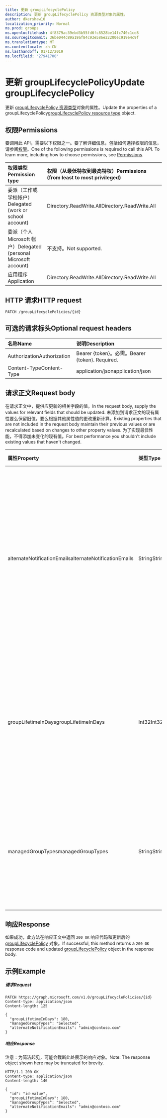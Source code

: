 ```yaml
---
title: 更新 groupLifecyclePolicy
description: 更新 groupLifecyclePolicy 资源类型对象的属性。
author: dkershaw10
localization_priority: Normal
ms.prod: groups
ms.openlocfilehash: 4f8379ac39ebd3b55fd6fc8528be14fc740c1ce8
ms.sourcegitcommit: 36be044c89a19af84c93e586e22200ec919e4c9f
ms.translationtype: MT
ms.contentlocale: zh-CN
ms.lasthandoff: 01/12/2019
ms.locfileid: "27941700"
---
```

# <a name="update-grouplifecyclepolicy"></a><span data-ttu-id="b7035-103">更新 groupLifecyclePolicy</span><span class="sxs-lookup"><span data-stu-id="b7035-103">Update groupLifecyclePolicy</span></span>

<span data-ttu-id="b7035-104">更新 [groupLifecyclePolicy 资源类型](../resources/grouplifecyclepolicy.md)对象的属性。</span><span class="sxs-lookup"><span data-stu-id="b7035-104">Update the properties of a groupLifecyclePolicy[groupLifecyclePolicy resource type](../resources/grouplifecyclepolicy.md) object.</span></span>

## <a name="permissions"></a><span data-ttu-id="b7035-105">权限</span><span class="sxs-lookup"><span data-stu-id="b7035-105">Permissions</span></span>

<span data-ttu-id="b7035-p101">要调用此 API，需要以下权限之一。要了解详细信息，包括如何选择权限的信息，请参阅[权限](/graph/permissions-reference)。</span><span class="sxs-lookup"><span data-stu-id="b7035-p101">One of the following permissions is required to call this API. To learn more, including how to choose permissions, see [Permissions](/graph/permissions-reference).</span></span>
 
|<span data-ttu-id="b7035-108">权限类型</span><span class="sxs-lookup"><span data-stu-id="b7035-108">Permission type</span></span>      | <span data-ttu-id="b7035-109">权限（从最低特权到最高特权）</span><span class="sxs-lookup"><span data-stu-id="b7035-109">Permissions (from least to most privileged)</span></span>              |
|:--------------------|:---------------------------------------------------------|
|<span data-ttu-id="b7035-110">委派（工作或学校帐户）</span><span class="sxs-lookup"><span data-stu-id="b7035-110">Delegated (work or school account)</span></span> | <span data-ttu-id="b7035-111">Directory.ReadWrite.All</span><span class="sxs-lookup"><span data-stu-id="b7035-111">Directory.ReadWrite.All</span></span>    |
|<span data-ttu-id="b7035-112">委派（个人 Microsoft 帐户）</span><span class="sxs-lookup"><span data-stu-id="b7035-112">Delegated (personal Microsoft account)</span></span> | <span data-ttu-id="b7035-113">不支持。</span><span class="sxs-lookup"><span data-stu-id="b7035-113">Not supported.</span></span>    |
|<span data-ttu-id="b7035-114">应用程序</span><span class="sxs-lookup"><span data-stu-id="b7035-114">Application</span></span> | <span data-ttu-id="b7035-115">Directory.ReadWrite.All</span><span class="sxs-lookup"><span data-stu-id="b7035-115">Directory.ReadWrite.All</span></span> |

## <a name="http-request"></a><span data-ttu-id="b7035-116">HTTP 请求</span><span class="sxs-lookup"><span data-stu-id="b7035-116">HTTP request</span></span>
<!-- { "blockType": "ignored" } -->
```http
PATCH /groupLifecyclePolicies/{id}
```
## <a name="optional-request-headers"></a><span data-ttu-id="b7035-117">可选的请求标头</span><span class="sxs-lookup"><span data-stu-id="b7035-117">Optional request headers</span></span>
| <span data-ttu-id="b7035-118">名称</span><span class="sxs-lookup"><span data-stu-id="b7035-118">Name</span></span> | <span data-ttu-id="b7035-119">说明</span><span class="sxs-lookup"><span data-stu-id="b7035-119">Description</span></span> |
|:-----------|:-----------|
| <span data-ttu-id="b7035-120">Authorization</span><span class="sxs-lookup"><span data-stu-id="b7035-120">Authorization</span></span> | <span data-ttu-id="b7035-p102">Bearer {token}。必需。</span><span class="sxs-lookup"><span data-stu-id="b7035-p102">Bearer {token}. Required.</span></span> |
| <span data-ttu-id="b7035-123">Content-Type</span><span class="sxs-lookup"><span data-stu-id="b7035-123">Content-Type</span></span>  | <span data-ttu-id="b7035-124">application/json</span><span class="sxs-lookup"><span data-stu-id="b7035-124">application/json</span></span>  |

## <a name="request-body"></a><span data-ttu-id="b7035-125">请求正文</span><span class="sxs-lookup"><span data-stu-id="b7035-125">Request body</span></span>

<span data-ttu-id="b7035-126">在请求正文中，提供应更新的相关字段的值。</span><span class="sxs-lookup"><span data-stu-id="b7035-126">In the request body, supply the values for relevant fields that should be updated.</span></span> <span data-ttu-id="b7035-127">未添加到请求正文的现有属性要么保留旧值，要么根据其他属性值的更改重新计算。</span><span class="sxs-lookup"><span data-stu-id="b7035-127">Existing properties that are not included in the request body maintain their previous values or are recalculated based on changes to other property values.</span></span> <span data-ttu-id="b7035-128">为了实现最佳性能，不得添加未变化的现有值。</span><span class="sxs-lookup"><span data-stu-id="b7035-128">For best performance you shouldn't include existing values that haven't changed.</span></span>

| <span data-ttu-id="b7035-129">属性</span><span class="sxs-lookup"><span data-stu-id="b7035-129">Property</span></span> | <span data-ttu-id="b7035-130">类型</span><span class="sxs-lookup"><span data-stu-id="b7035-130">Type</span></span> | <span data-ttu-id="b7035-131">说明</span><span class="sxs-lookup"><span data-stu-id="b7035-131">Description</span></span> |
|:---------------|:--------|:----------|
|<span data-ttu-id="b7035-132">alternateNotificationEmails</span><span class="sxs-lookup"><span data-stu-id="b7035-132">alternateNotificationEmails</span></span>|<span data-ttu-id="b7035-133">String</span><span class="sxs-lookup"><span data-stu-id="b7035-133">String</span></span>| <span data-ttu-id="b7035-134">针对没有所有者的组向其发送通知的电子邮件地址列表。</span><span class="sxs-lookup"><span data-stu-id="b7035-134">List of email address to send notifications for groups without owners.</span></span> <span data-ttu-id="b7035-135">可以用分号隔开电子邮件地址，从而定义多个电子邮件地址。</span><span class="sxs-lookup"><span data-stu-id="b7035-135">Multiple email address can be defined by separating email address with a semicolon.</span></span> |
|<span data-ttu-id="b7035-136">groupLifetimeInDays</span><span class="sxs-lookup"><span data-stu-id="b7035-136">groupLifetimeInDays</span></span>|<span data-ttu-id="b7035-137">Int32</span><span class="sxs-lookup"><span data-stu-id="b7035-137">Int32</span></span>| <span data-ttu-id="b7035-138">还剩多少天组就到期且需要续订。</span><span class="sxs-lookup"><span data-stu-id="b7035-138">Number of days before a group expires and needs to be renewed.</span></span> <span data-ttu-id="b7035-139">续订后，组的有效期就会延长定义的天数。</span><span class="sxs-lookup"><span data-stu-id="b7035-139">Once renewed, the group expiration is extended by the number of days defined.</span></span> |
|<span data-ttu-id="b7035-140">managedGroupTypes</span><span class="sxs-lookup"><span data-stu-id="b7035-140">managedGroupTypes</span></span>|<span data-ttu-id="b7035-141">String</span><span class="sxs-lookup"><span data-stu-id="b7035-141">String</span></span>| <span data-ttu-id="b7035-142">到期策略适用的组类型。</span><span class="sxs-lookup"><span data-stu-id="b7035-142">The group type for which the expiration policy applies.</span></span> <span data-ttu-id="b7035-143">可取值为 **All**、**Selected** 或 **None**。</span><span class="sxs-lookup"><span data-stu-id="b7035-143">Possible values are **All**, **Selected** or **None**.</span></span> |

## <a name="response"></a><span data-ttu-id="b7035-144">响应</span><span class="sxs-lookup"><span data-stu-id="b7035-144">Response</span></span>

<span data-ttu-id="b7035-145">如果成功，此方法在响应正文中返回 `200 OK` 响应代码和更新后的 [groupLifecyclePolicy](../resources/grouplifecyclepolicy.md) 对象。</span><span class="sxs-lookup"><span data-stu-id="b7035-145">If successful, this method returns a `200 OK` response code and updated [groupLifecyclePolicy](../resources/grouplifecyclepolicy.md) object in the response body.</span></span>
## <a name="example"></a><span data-ttu-id="b7035-146">示例</span><span class="sxs-lookup"><span data-stu-id="b7035-146">Example</span></span>

##### <a name="request"></a><span data-ttu-id="b7035-147">请求</span><span class="sxs-lookup"><span data-stu-id="b7035-147">Request</span></span>

<!-- {
  "blockType": "request",
  "name": "update_grouplifecyclepolicy"
}-->
```http
PATCH https://graph.microsoft.com/v1.0/groupLifecyclePolicies/{id}
Content-type: application/json
Content-length: 125

{
  "groupLifetimeInDays": 180,
  "managedGroupTypes": "Selected",
  "alternateNotificationEmails": "admin@contoso.com"
}
```
##### <a name="response"></a><span data-ttu-id="b7035-148">响应</span><span class="sxs-lookup"><span data-stu-id="b7035-148">Response</span></span>
<span data-ttu-id="b7035-149">注意：为简洁起见，可能会截断此处展示的响应对象。</span><span class="sxs-lookup"><span data-stu-id="b7035-149">Note: The response object shown here may be truncated for brevity.</span></span> 
<!-- {
  "blockType": "response",
  "truncated": true,
  "@odata.type": "microsoft.graph.groupLifecyclePolicy"
} -->
```http
HTTP/1.1 200 OK
Content-type: application/json
Content-length: 146

{
  "id": "id-value",
  "groupLifetimeInDays": 180,
  "managedGroupTypes": "Selected",
  "alternateNotificationEmails": "admin@contoso.com"
}
```

<!-- uuid: 8fcb5dbc-d5aa-4681-8e31-b001d5168d79
2015-10-25 14:57:30 UTC -->
<!-- {
  "type": "#page.annotation",
  "description": "Update groupLifecyclePolicy",
  "keywords": "",
  "section": "documentation",
  "tocPath": ""
}-->
